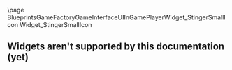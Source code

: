 \page BlueprintsGameFactoryGameInterfaceUIInGamePlayerWidget_StingerSmallIcon Widget_StingerSmallIcon
## Widgets aren't supported by this documentation (yet)
